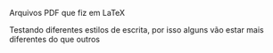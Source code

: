 Arquivos PDF que fiz em LaTeX

Testando diferentes estilos de escrita, por isso alguns vão estar mais diferentes do que outros
